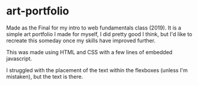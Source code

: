 # art-portfolio
Made as the Final for my intro to web fundamentals class (2019).
It is a simple art portfolio I made for myself, I did pretty good I think, but I'd like to recreate this someday once my skills have improved further.

This was made using HTML and CSS with a few lines of embedded javascript.

I struggled with the placement of the text within the flexboxes (unless I'm mistaken), but the text is there.

